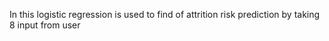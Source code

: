 In this logistic regression is used to find of attrition risk prediction by taking 8 input from user
